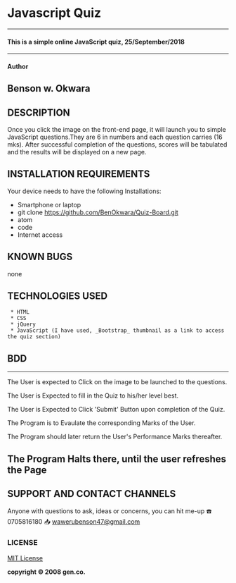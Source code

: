 # Javascript Quiz
---------------------------------------------------------------
#### This is a simple online JavaScript quiz, 25/September/2018
---------------------------------------------------------------
#### Author
  **Benson w. Okwara**
---------------------------------------------------------------
## DESCRIPTION
Once you click the image on the front-end page, it will launch you to simple JavaScript questions.They are 6 in numbers and each question carries (16 mks). After successful completion of the questions, scores will be tabulated and the results will be displayed on a new page.
## INSTALLATION REQUIREMENTS
Your device needs to have the following Installations:
* Smartphone or laptop
* git clone  https://github.com/BenOkwara/Quiz-Board.git
* atom
* code
* Internet access
## KNOWN BUGS
  none  
## TECHNOLOGIES USED
     * HTML
     * CSS
     * jQuery
     * JavaScript (I have used, _Bootstrap_ thumbnail as a link to access the quiz section)

## BDD
---------------------------------------------------------------------------
The User is expected to Click on the image to be launched to the questions.

The User is Expected to fill in the Quiz to his/her level best.

The User is Expected to Click 'Submit' Button upon completion of the Quiz.

The Program is to Evaulate the corresponding Marks of the User.

The Program should later return the User's Performance Marks thereafter.

The Program Halts there, until the user refreshes the Page
----------------------------------------------------------------------------
## SUPPORT AND CONTACT CHANNELS
Anyone with questions to ask, ideas or concerns, you can hit me-up
:phone: 0705816180    :inbox_tray: wawerubenson47@gmail.com

### LICENSE
[MIT License](https://choosealicense.com/licenses/mit/#)


__copyright :copyright: 2008 gen.co.__
